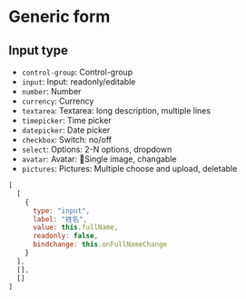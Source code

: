 # Generic form

## Input type
* `control-group`: Control-group
* `input`: Input: readonly/editable
* `number`: Number
* `currency`: Currency
* `textarea`: Textarea: long description, multiple lines
* `timepicker`: Time picker
* `datepicker`: Date picker
* `checkbox`: Switch: no/off
* `select`: Options: 2-N options, dropdown
* `avatar`: Avatar: Single image, changable
* `pictures`: Pictures: Multiple choose and upload, deletable

```javascript
[
  [
    {
      type: "input",
      label: "姓名",
      value: this.fullName,
      readonly: false,
      bindchange: this.onFullNameChange
    }
  ],
  [],
  []
]

```
